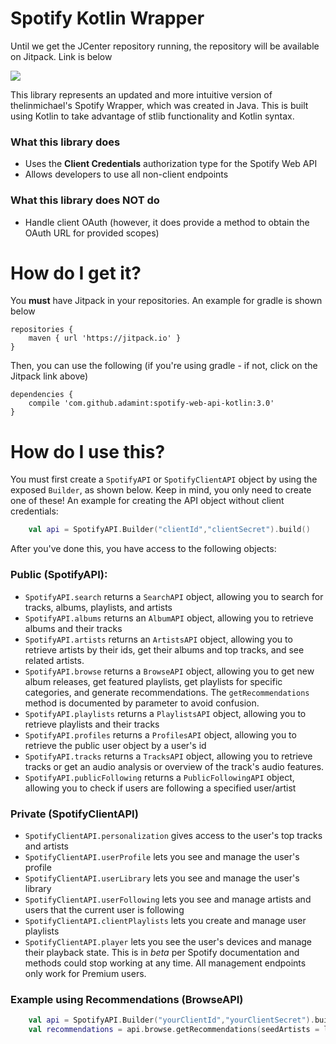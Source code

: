 # Spotify Kotlin Wrapper
Until we get the JCenter repository running, the repository will be available on Jitpack. Link is below

[![](https://jitpack.io/v/adamint/spotify-web-api-kotlin.svg)](https://jitpack.io/#adamint/spotify-web-api-kotlin)

 
This library represents an updated and more intuitive version of thelinmichael's Spotify Wrapper, which was created in Java. This is built using Kotlin to take advantage of stlib functionality and Kotlin syntax.

### What this library does
  - Uses the **Client Credentials** authorization type for the Spotify Web API
  - Allows developers to use all non-client endpoints
### What this library does NOT do
  - Handle client OAuth (however, it does provide a method to obtain the OAuth URL for provided scopes)
# How do I get it?
You **must** have Jitpack in your repositories. An example for gradle is shown below
```
repositories {
	maven { url 'https://jitpack.io' }
}
```
Then, you can use the following (if you're using gradle - if not, click on the Jitpack link above)
```
dependencies {
	compile 'com.github.adamint:spotify-web-api-kotlin:3.0'
}
```

# How do I use this?
You must first create a `SpotifyAPI` or `SpotifyClientAPI` object by using the exposed `Builder`, as shown below. Keep in mind, you only need to create one of these!
An example for creating the API object without client credentials:
```kotlin
    val api = SpotifyAPI.Builder("clientId","clientSecret").build()
```
After you've done this, you have access to the following objects:

### Public (SpotifyAPI):
  - `SpotifyAPI.search` returns a `SearchAPI` object, allowing you to search for tracks, albums, playlists, and artists
  - `SpotifyAPI.albums` returns an `AlbumAPI` object, allowing you to retrieve albums and their tracks
  - `SpotifyAPI.artists` returns an `ArtistsAPI` object, allowing you to retrieve artists by their ids, get their albums and top tracks, and see related artists.
  - `SpotifyAPI.browse` returns a `BrowseAPI` object, allowing you to get new album releases, get featured playlists, get playlists for specific categories, and generate recommendations. The `getRecommendations` method is documented by parameter to avoid confusion.
  - `SpotifyAPI.playlists` returns a `PlaylistsAPI` object,  allowing you to retrieve playlists and their tracks
  - `SpotifyAPI.profiles` returns a `ProfilesAPI` object,  allowing you to retrieve the public user object by a user's id
  - `SpotifyAPI.tracks` returns a `TracksAPI` object,  allowing you to retrieve tracks or get an audio analysis or overview of the track's audio features.
  - `SpotifyAPI.publicFollowing` returns a `PublicFollowingAPI` object, allowing you to check if users are following a specified user/artist
  
### Private (SpotifyClientAPI)
  - `SpotifyClientAPI.personalization` gives access to the user's top tracks and artists
  - `SpotifyClientAPI.userProfile` lets you see and manage the user's profile
  - `SpotifyClientAPI.userLibrary` lets you see and manage the user's library
  - `SpotifyClientAPI.userFollowing` lets you see and manage artists and users that the current user is following
  - `SpotifyClientAPI.clientPlaylists` lets you create and manage user playlists
  - `SpotifyClientAPI.player` lets you see the user's devices and manage their playback state. This is in *beta* per Spotify documentation and methods could stop working at any time. All management endpoints only work for Premium users.

### Example using Recommendations (BrowseAPI)

```kotlin
    val api = SpotifyAPI.Builder("yourClientId","yourClientSecret").build()
    val recommendations = api.browse.getRecommendations(seedArtists = listOf("3TVXtAsR1Inumwj472S9r4"), seedGenres = listOf("pop", "country"), targets = hashMapOf(Pair("speechiness", 1.0), Pair("danceability", 1.0))))
```

